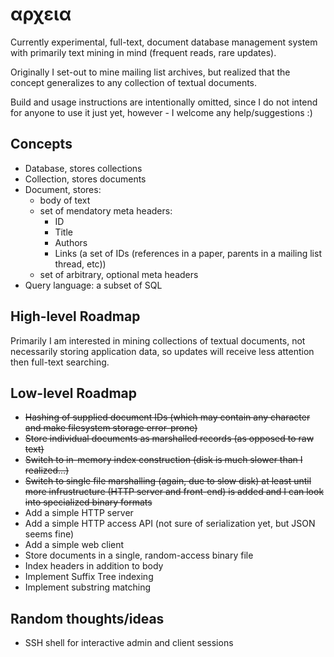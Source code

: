 αρχεια
======

Currently experimental, full-text, document database management system with
primarily text mining in mind (frequent reads, rare updates).

Originally I set-out to mine mailing list archives, but realized that the
concept generalizes to any collection of textual documents.

Build and usage instructions are intentionally omitted, since I do not intend
for anyone to use it just yet, however - I welcome any help/suggestions :)


Concepts
--------
* Database, stores collections
* Collection, stores documents
* Document, stores:
    - body of text
    - set of mendatory meta headers:
        - ID
        - Title
        - Authors
        - Links (a set of IDs (references in a paper, parents in a mailing list
          thread, etc))
    - set of arbitrary, optional meta headers
* Query language: a subset of SQL


High-level Roadmap
------------------
Primarily I am interested in mining collections of textual documents, not
necessarily storing application data, so updates will receive less attention
then full-text searching.


Low-level Roadmap
-----------------
* ~~Hashing of supplied document IDs (which may contain any character and make
  filesystem storage error-prone)~~
* ~~Store individual documents as marshalled records (as opposed to raw text)~~
* ~~Switch to in-memory index construction (disk is much slower than I
  realized...)~~
* ~~Switch to single file marshalling (again, due to slow disk) at least until
  more infrustructure (HTTP server and front-end) is added and I can look into
  specialized binary formats~~
* Add a simple HTTP server
* Add a simple HTTP access API (not sure of serialization yet, but JSON seems
  fine)
* Add a simple web client
* Store documents in a single, random-access binary file
* Index headers in addition to body
* Implement Suffix Tree indexing
* Implement substring matching


Random thoughts/ideas
---------------------
* SSH shell for interactive admin and client sessions
